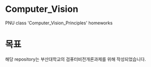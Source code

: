 # Computer_Vision
PNU class 'Computer_Vision_Principles' homeworks

# 목표
해당 repository는 부산대학교의 검퓨터비전개론과제를 위해 작성되었습니다.
